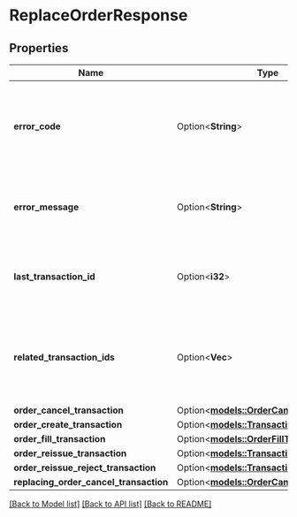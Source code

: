 # ReplaceOrderResponse

## Properties

Name | Type | Description | Notes
------------ | ------------- | ------------- | -------------
**error_code** | Option<**String**> | The code of the error that has occurred. This field may not be returned for some errors. | [optional]
**error_message** | Option<**String**> | The human-readable description of the error that has occurred. | [optional]
**last_transaction_id** | Option<**i32**> | The ID of the most recent Transaction created for the Account | [optional]
**related_transaction_ids** | Option<**Vec<i32>**> | The IDs of all Transactions that were created while satisfying the request. | [optional]
**order_cancel_transaction** | Option<[**models::OrderCancelTransaction**](OrderCancelTransaction.md)> |  | [optional]
**order_create_transaction** | Option<[**models::Transaction**](Transaction.md)> |  | [optional]
**order_fill_transaction** | Option<[**models::OrderFillTransaction**](OrderFillTransaction.md)> |  | [optional]
**order_reissue_transaction** | Option<[**models::Transaction**](Transaction.md)> |  | [optional]
**order_reissue_reject_transaction** | Option<[**models::Transaction**](Transaction.md)> |  | [optional]
**replacing_order_cancel_transaction** | Option<[**models::OrderCancelTransaction**](OrderCancelTransaction.md)> |  | [optional]

[[Back to Model list]](../README.md#documentation-for-models) [[Back to API list]](../README.md#documentation-for-api-endpoints) [[Back to README]](../README.md)


